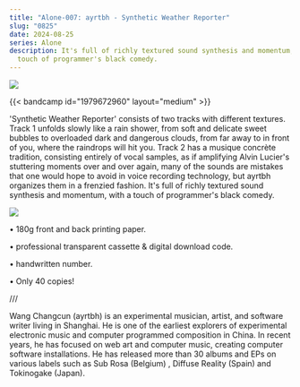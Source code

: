 ```yaml
---
title: "Alone-007: ayrtbh - Synthetic Weather Reporter"
slug: "0825"
date: 2024-08-25
series: Alone
description: It's full of richly textured sound synthesis and momentum, with a
  touch of programmer's black comedy.
---
```

![](/images/uploads/alone0071.jpg)

{{< bandcamp id="1979672960" layout="medium" >}}

'Synthetic Weather Reporter' consists of two tracks with different textures. Track 1 unfolds slowly like a rain shower, from soft and delicate sweet bubbles to overloaded dark and dangerous clouds, from far away to in front of you, where the raindrops will hit you. Track 2 has a musique concrète tradition, consisting entirely of vocal samples, as if amplifying Alvin Lucier's stuttering moments over and over again, many of the sounds are mistakes that one would hope to avoid in voice recording technology, but ayrtbh organizes them in a frenzied fashion. It's full of richly textured sound synthesis and momentum, with a touch of programmer's black comedy.

![](/images/uploads/alone-007.jpg)

• 180g front and back printing paper.

• professional transparent cassette & digital download code.

• handwritten number.

• Only 40 copies!

///

Wang Changcun (ayrtbh) is an experimental musician, artist, and software writer living in Shanghai. He is one of the earliest explorers of experimental electronic music and computer programmed composition in China. In recent years, he has focused on web art and computer music, creating computer software installations. He has released more than 30 albums and EPs on various labels such as Sub Rosa (Belgium) , Diffuse Reality (Spain) and Tokinogake (Japan).
